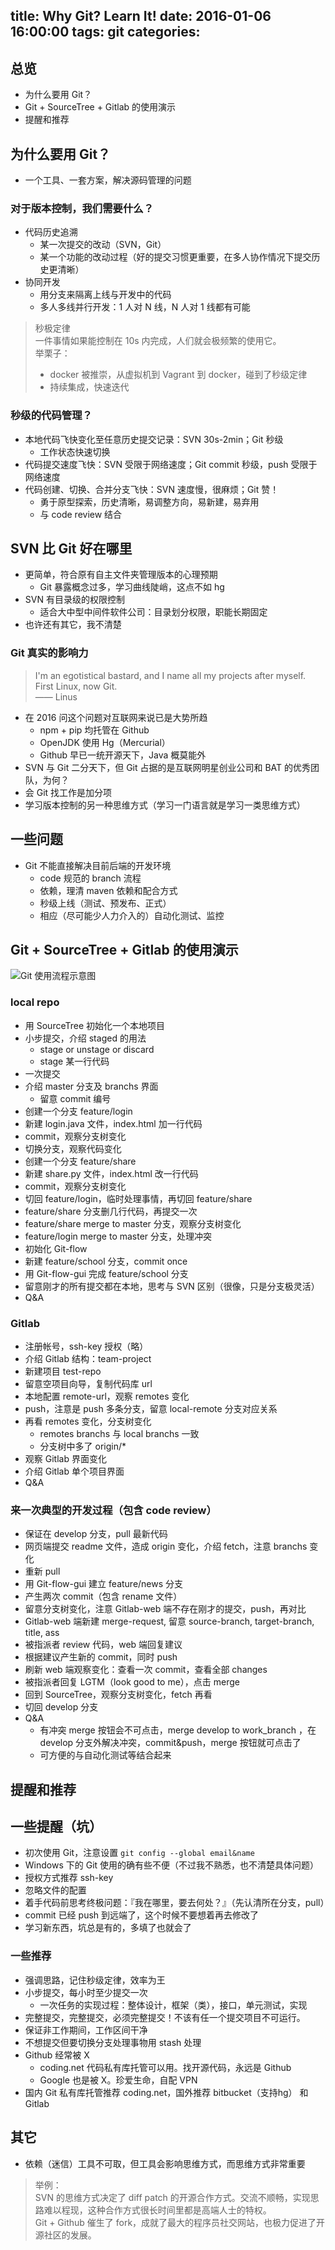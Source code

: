 title: Why Git? Learn It!
date: 2016-01-06 16:00:00
tags: git
categories: 
---

## 总览

- 为什么要用 Git？
- Git + SourceTree + Gitlab 的使用演示
- 提醒和推荐

## 为什么要用 Git？

- 一个工具、一套方案，解决源码管理的问题

### 对于版本控制，我们需要什么？

- 代码历史追溯
	- 某一次提交的改动（SVN，Git）
	- 某一个功能的改动过程（好的提交习惯更重要，在多人协作情况下提交历史更清晰）
- 协同开发
	- 用分支来隔离上线与开发中的代码
	- 多人多线并行开发：1 人对 N 线，N 人对 1 线都有可能

> 秒极定律  
> 一件事情如果能控制在 10s 内完成，人们就会极频繁的使用它。  
> 举栗子：
>  - docker 被推崇，从虚拟机到 Vagrant 到 docker，碰到了秒级定律
>  - 持续集成，快速迭代

### 秒级的代码管理？

- 本地代码飞快变化至任意历史提交记录：SVN 30s-2min；Git 秒级
	- 工作状态快速切换
- 代码提交速度飞快：SVN 受限于网络速度；Git commit 秒级，push 受限于网络速度
- 代码创建、切换、合并分支飞快：SVN 速度慢，很麻烦；Git 赞！
	- 勇于原型探索，历史清晰，易调整方向，易新建，易弃用
	- 与 code review 结合

## SVN 比 Git 好在哪里

- 更简单，符合原有自主文件夹管理版本的心理预期
	- Git 暴露概念过多，学习曲线陡峭，这点不如 hg
- SVN 有目录级的权限控制
	- 适合大中型中间件软件公司：目录划分权限，职能长期固定
- 也许还有其它，我不清楚

### Git 真实的影响力

> I'm an egotistical bastard, and I name all my projects after myself. First Linux, now Git.  
> —— Linus

- 在 2016 问这个问题对互联网来说已是大势所趋
	- npm + pip 均托管在 Github
	- OpenJDK 使用 Hg（Mercurial）
	- Github 早已一统开源天下，Java 概莫能外
- SVN 与 Git 二分天下，但 Git 占据的是互联网明星创业公司和 BAT 的优秀团队，为何？
- 会 Git 找工作是加分项
- 学习版本控制的另一种思维方式（学习一门语言就是学习一类思维方式）

## 一些问题
- Git 不能直接解决目前后端的开发环境
	- code 规范的 branch 流程
	- 依赖，理清 maven 依赖和配合方式
	- 秒级上线（测试、预发布、正式）
	- 相应（尽可能少人力介入的）自动化测试、监控

## Git + SourceTree + Gitlab 的使用演示

![Git 使用流程示意图](http://7j1xgb.com5.z0.glb.clouddn.com/FullSizeRender.jpg)

### local repo

- 用 SourceTree 初始化一个本地项目
- 小步提交，介绍 staged 的用法
	- stage or unstage or discard
	- stage 某一行代码
- 一次提交
- 介绍 master 分支及 branchs 界面
	- 留意 commit 编号
- 创建一个分支 feature/login
- 新建 login.java 文件，index.html 加一行代码
- commit，观察分支树变化
- 切换分支，观察代码变化
- 创建一个分支 feature/share
- 新建 share.py 文件，index.html 改一行代码
- commit，观察分支树变化
- 切回 feature/login，临时处理事情，再切回 feature/share
- feature/share 分支删几行代码，再提交一次
- feature/share merge to master 分支，观察分支树变化
- feature/login merge to master 分支，处理冲突
- 初始化 Git-flow
- 新建 feature/school 分支，commit once
- 用 Git-flow-gui 完成 feature/school 分支
- 留意刚才的所有提交都在本地，思考与 SVN 区别（很像，只是分支极灵活）
- Q&A

### Gitlab

- 注册帐号，ssh-key 授权（略）
- 介绍 Gitlab 结构：team-project
- 新建项目 test-repo
- 留意空项目向导，复制代码库 url
- 本地配置 remote-url，观察 remotes 变化
- push，注意是 push 多条分支，留意 local-remote 分支对应关系
- 再看 remotes 变化，分支树变化
	- remotes branchs 与 local branchs 一致
	- 分支树中多了 origin/*
- 观察 Gitlab 界面变化
- 介绍 Gitlab 单个项目界面
- Q&A

### 来一次典型的开发过程（包含 code review）

- 保证在 develop 分支，pull 最新代码
- 网页端提交 readme 文件，造成 origin 变化，介绍 fetch，注意 branchs 变化
- 重新 pull
- 用 Git-flow-gui 建立 feature/news 分支
- 产生两次 commit（包含 rename 文件）
- 留意分支树变化，注意 Gitlab-web 端不存在刚才的提交，push，再对比
- Gitlab-web 端新建 merge-request, 留意 source-branch, target-branch, title, ass
- 被指派者 review 代码，web 端回复建议
- 根据建议产生新的 commit，同时 push
- 刷新 web 端观察变化：查看一次 commit，查看全部 changes
- 被指派者回复 LGTM（look good to me），点击 merge
- 回到 SourceTree，观察分支树变化，fetch 再看
- 切回 develop 分支
- Q&A
	- 有冲突 merge 按钮会不可点击，merge develop to work_branch ，在 develop 分支外解决冲突，commit&push，merge 按钮就可点击了
	- 可方便的与自动化测试等结合起来

## 提醒和推荐

## 一些提醒（坑）
- 初次使用 Git，注意设置 `git config --global email&name`
- Windows 下的 Git 使用的确有些不便（不过我不熟悉，也不清楚具体问题）
- 授权方式推荐 ssh-key
- 忽略文件的配置
- 着手代码前思考终极问题：『我在哪里，要去何处？』（先认清所在分支，pull）
- commit 已经 push 到远端了，这个时候不要想着再去修改了
- 学习新东西，坑总是有的，多填了也就会了

### 一些推荐

- 强调思路，记住秒级定律，效率为王
- 小步提交，每小时至少提交一次
	- 一次任务的实现过程：整体设计，框架（类），接口，单元测试，实现
- 完整提交，完整提交，必须完整提交！不该有任一个提交项目不可运行。
- 保证非工作期间，工作区间干净
- 不想提交但要切换分支处理事物用 stash 处理
- Github 经常被 X
	- coding.net 代码私有库托管可以用。找开源代码，永远是 Github
	- Google 也是被 X。珍爱生命，自配 VPN
- 国内 Git 私有库托管推荐 coding.net，国外推荐 bitbucket（支持hg） 和 Gitlab

## 其它
- 依赖（迷信）工具不可取，但工具会影响思维方式，而思维方式非常重要

> 举例：  
> SVN 的思维方式决定了 diff patch 的开源合作方式。交流不顺畅，实现思路难以程现，这种合作方式很长时间里都是高端人士的特权。  
> Git + Github 催生了 fork，成就了最大的程序员社交网站，也极力促进了开源社区的发展。
